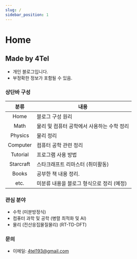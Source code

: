 ```yaml
---
slug: /
sidebar_position: 1
---
```

# Home
## Made by 4Tel
* 개인 블로그입니다.
* 부정확한 정보가 포함될 수 있음.
### 상단바 구성
|분류|내용|
|:-:|-|
Home | 블로그 구성 원리
Math | 물리 및 컴퓨터 공학에서 사용하는 수학 정리
Physics | 물리 정리
Computer | 컴퓨터 공학 관련 정리
Tutorial | 프로그램 사용 방법
Starcraft | 스타크래프트 리마스터 (취미활동)
Books | 공부한 책 내용 정리.
etc. | 미분류 내용을 블로그 형식으로 정리 (예정)
### 관심 분야
* 수학 (미분방정식)
* 컴퓨터 과학 및 공학 (병렬 최적화 및 AI)
* 물리 (전산응집물질물리) (RT-TD-DFT)
### 문의
* 이메일: 4tel193@gmail.com
